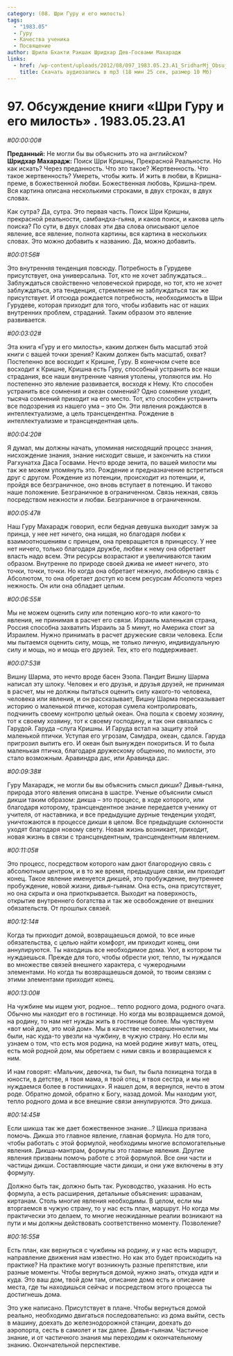 ```yaml
---
category: (08. Шри Гуру и его милость)
tags:
  - "1983.05"
  - Гуру
  - Качества ученика
  - Посвящение
author: Шрила Бхакти Ракшак Шридхар Дев-Госвами Махарадж
links:
  - href: /wp-content/uploads/2012/08/097_1983.05.23.A1_SridharMj_Obsujdenie_knigi_Shri_Guru_i_ego_milost.mp3
    title: Скачать аудиозапись в mp3 (18 мин 25 сек, размер 10 Мб)
---
```


# 97. Обсуждение книги «Шри Гуру и его милость» . 1983.05.23.A1

*#00:00:00#*

**Преданный:** Не могли бы вы объяснить это на английском?\
**Шридхар Махарадж:** Поиск Шри Кришны, Прекрасной Реальности. Но как искать? Через преданность. Что это такое? Жертвенность. Что такое жертвенность? Умереть, чтобы жить. И жить в любви, в Кришна-преме, в божественной любви. Божественная любовь, Кришна-прем. Вся картина описана несколькими строками, в двух строках, в двух словах.

Как сутра? Да, сутра. Это первая часть. Поиск Шри Кришны, прекрасной реальности, самбандха-гьяна, и каков поиск, и какова цель поиска? По сути, в двух словах эти два слова описывают целое явление, все явление, полнота картины, вся картина в нескольких словах. Это можно добавить к названию. Да, можно добавить.

*#00:01:56#*

Это внутренняя тенденция повсюду. Потребность в Гурудеве присутствует, она универсальна. Тот, кто не хочет заблуждаться…Заблуждаться свойственно человеческой природе, но тот, кто не хочет заблуждаться, эта тенденция, стремление не заблуждаться так же присутствует. И отсюда рождается потребность, необходимость в Шри Гурудеве, которая приходит для того, чтобы избавить нас от наших внутренних проблем, страданий. Таким образом это явление развивается.

*#00:03:02#*

Эта книга «Гуру и его милость», каким должен быть масштаб этой книги с вашей точки зрения? Каким должен быть масштаб, охват? Постепенно все восходит к Кришне, Гуру. В конечном счете все восходит к Кришне, Кришна есть Гуру, способный устранить все наши страдания, все наши внутренние чаяния утолены, утоляются им. Но постепенно это явление развивается, восходя к Нему. Кто способен устранить все сомнения и океан сомнений? Одно сомнение уходит, тысяча сомнений приходит на его место. Тот, кто способен устранить все подозрения из нашего ума – это Он. Эти явления рождаются в интеллектуализме, а цель трансцендентна. Рождение в интеллектуализме и трансцендентная цель.

*#00:04:20#*

Я думал, мы должны начать, упоминая нисходящий процесс знания, нисхождение знания, знание нисходит свыше, и закончить на стихи Рагхунатха Даса Госвами. Нечто вроде зенита, по вашей милости мы так же можем упомянуть это. Рождение и предназначение встретиться друг с другом. Рождение из потенции, происходит из потенции, и, пройдя все безграничное, оно вновь вступает в потенцию. И таково наше положение. Безграничное в ограниченном. Связь нежная, связь посредством нежности и любви. Безграничное в ограниченном.

*#00:05:47#*

Наш Гуру Махарадж говорил, если бедная девушка выходит замуж за принца, у нее нет ничего, она нищая, но благодаря любви к взаимоотношениям с принцем, она превращается в принцессу. У нее нет ничего, только благодаря дружбе, любви к нему она обретает власть надо всем. Эти ресурсы возрастают и увеличиваются таким образом. Внутренне по природе своей джива не имеет ничего, это точки, точки, точки. Но когда она обретает нежную, любовную связь с Абсолютом, то она обретает доступ ко всем ресурсам Абсолюта через нежность. Он или она обладает целым.

*#00:06:55#*

Мы не можем оценить силу или потенцию кого-то или какого-то явления, не принимая в расчет его связи. Израиль маленькая страна, Россия способна захватить Израиль за 5 минут, но Америка стоит за Израилем. Нужно принимать в расчет дружеские связи человека. Если мы пытаемся оценить силу, мощь, не только личную, индивидуальную силу и мощь, но и мощь его друзей. Тех, кто его поддерживает.

*#00:07:53#*

Вишну Шарма, это нечто вроде басен Эзопа. Пандит Вишну Шарма написал эту шлоку. Человек и его друзья, и друзья друзей, не принимая в расчет, мы не должны пытаться оценить силу какого-то человека, человека или явления, и он рассказывает, Вишну Шарма пересказывает историю о маленькой птичке, которая сумела контролировать, подчинить своему контролю целый океан. Она пошла к своему хозяину, тот к своему хозяину, тот к своему господину, и так они связались с Гарудой. Гаруда –слуга Кришны. И Гаруда встал на защиту этой маленькой птички. Уступая его угрозам, Самудра, океан, сдался. Гаруда пригрозил выпить его. И океан был вынужден покориться. И то была маленькая птичка, благодаря дружескому общению, по милости, это стало возможным. Аравиндра дас, или Аравинда дас.

*#00:09:38#*

Гуру Махарадж, не могли бы вы объяснить смысл дикши? Дивья-гьяна, природа этого явления описана в шастре. Ученые объяснили смысл дикши таким образом: дикша – это процесс, в ходе которого, или благодаря которому, трансцендентное знание передается ученику от учителя, от наставника, и все предыдущие дурные тенденции уходят, уничтожаются в процессе дикши в целом. Все предыдущие склонности уходят благодаря новому свету. Новая жизнь возникает, приходит, новая жизнь в связи с трансцендентным, трансцендентным явлением.

*#00:11:05#*

Это процесс, посредством которого нам дают благородную связь с абсолютным центром, и в то же время, предыдущие связи, им приходит конец. Такое явление именуется дикшей, это пробуждение, внутреннее пробуждение, новой жизни, дивья-гьянам. Она есть, она присутствует, но она скрыта и она приоткрывается. Выходит на поверхность, открытие внутреннего богатства и так же освобождение от внешних обязательств. От прошлых связей.

*#00:12:14#*

Когда ты приходит домой, возвращаешься домой, то все иные обязательства, с целью найти комфорт, им приходит конец, они аннулируются. Ты находишь все необходимое дома. Уют, в котором ты нуждаешься. Прежде для того, чтобы обрести уют, тепло, ты нуждался во множестве связей внешнего характера, с чужеродными элементами. Но когда ты возвращаешься домой, то твоим связям с этими элементами приходит конец.

*#00:13:00#*

На чужбине мы ищем уют, родное… тепло родного дома, родного очага. Обычно мы находит его в гостинице. Но когда мы возвращаемся домой, на родину, то нам нет нужды жить в гостинице более. Мы чувствуем «вот мой дом, это мой дом». Мы в качестве несовершеннолетних, мы были, нас куда-то увезли на чужбину, в чужую страну. Но если мы узнаем о том, что есть моя родина, на моей родине живут мать, отец, есть мой родной дом, мы обретаем с ними связь и возвращаемся к ним.

И нам говорят: «Мальчик, девочка, ты был, ты была похищена тогда в юности, в детстве, я твоя мама, я твой отец, я твоя сестра, и мы не нуждаемся более в гостиницах». Я нашел дом, я вернулся, нечто в этом роде. Обратно домой, обратно к Богу, назад домой. Мы находим уют, тепло родного дома и все внешние связи аннулируются. Это дикша.

*#00:14:45#*

Если шикша так же дает божественное знание…? Шикша призвана помочь. Дикша это главное явление, главная формула. Но для того, чтобы работать с этой формулой, необходимы многие вспомогательные явления. Дикша-мантрам, формулы это главные явления. Другие явления призваны помочь работе с этой формулой. Все они части и частицы дикши. Составляющие части дикши, и они уже включены в эту формулу.

Должно быть так, должно быть так. Руководство, указания. Но есть формула, а есть расширения, детальные объяснения: шраванам, киртанам. Столь многие явления необходимы. В целом, если мы вторгаемся в чужую страну, то у нас есть план, маршрут. Но когда мы практически это делаем, то многие неожиданные реалии возникают на пути и мы должны действовать соответственно моменту. Позволение?

*#00:16:55#*

Есть план, как вернуться с чужбины на родину, и у нас есть маршрут, направление движения нам известно. Но как это будет происходить на практике? На практике могут возникнуть разные препятствие, или разные моменты. Чтобы вернуться домой, нужно знать, откуда идти и куда. Это ваш дом, твой дом там, описание дома есть и описание места, где ты находишься сейчас и посредством этого процесса ты достигнешь дома.

Это уже написано. Присутствует в плане. Чтобы вернуться домой реально, необходимо двигаться последовательно: из дома выйти, сесть в машину, доехать до железнодорожной станции, доехать до аэропорта, сесть в самолет и так далее. Дивья-гьянам. Частичное знание, и от частичного знания мы переходим к окончательному знанию. Окончательной перспективе.

